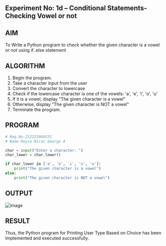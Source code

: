 ## Experiment No: 1d – Conditional Statements- Checking Vowel or not

## AIM  
To Write a Python program to check whether the given character is a vowel or not using if..else statement
## ALGORITHM  
1. Begin the program.  
2. Take a character input from the user
3. Convert the character to lowercase
4. Check if the lowercase character is one of the vowels: 'a', 'e', 'i', 'o', 'u'
5. If it is a vowel, display "The given character is a vowel"
6. Otherwise, display "The given character is NOT a vowel"
4. Terminate the program.

## PROGRAM
```python
# Reg.No-212223060231
# Name-Royce Niran George A

char = input("Enter a character: ")
char_lower = char.lower()

if char_lower in ['a', 'e', 'i', 'o', 'u']:
    print("The given character is a vowel")
else:
    print("The given character is NOT a vowel")
```

## OUTPUT
![image](https://github.com/user-attachments/assets/22ba0c2e-16f0-4397-9a34-ab55d041a708)

## RESULT
Thus, the Python program for Printing User Type Based on Choice has been Implemented and executed successfully.
